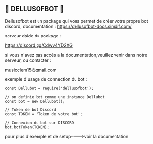 💜 DELLUSOFBOT 💜
---------------

Dellusofbot est un package qui vous permet de créer votre propre bot discord,
documentation :
https://dellusofbot-docs.simdif.com/

serveur daide du package :

https://discord.gg/Cdwv4YD2XG

si vous n'avez pas accès a la documentation,veuillez venir dans notre serveur,
ou contacter :

musicclem15@gmail.com

exemple d'usage de connection du bot :

```
const Dellubot = require('dellusofbot');

// on definie bot comme une instance Dellubot
const bot = new Dellubot();

// Token de bot Discord
const TOKEN = 'Token de votre bot';

// Connexion du bot sur DISCORD
bot.botToken(TOKEN);
```

pour plus d'exemple et de setup---->voir la documentation 
